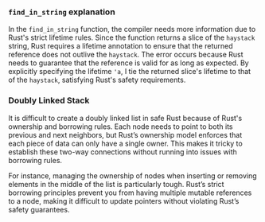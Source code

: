 ### `find_in_string` explanation

In the `find_in_string` function, the compiler needs more information due to Rust's strict lifetime rules. Since the function returns a slice of the `haystack` string, Rust requires a lifetime annotation to ensure that the returned reference does not outlive the `haystack`. The error occurs because Rust needs to guarantee that the reference is valid for as long as expected. By explicitly specifying the lifetime `'a`, I tie the returned slice's lifetime to that of the `haystack`, satisfying Rust's safety requirements.

### Doubly Linked Stack

It is difficult to create a doubly linked list in safe Rust because of Rust's ownership and borrowing rules. Each node needs to point to both its previous and next neighbors, but Rust’s ownership model enforces that each piece of data can only have a single owner. This makes it tricky to establish these two-way connections without running into issues with borrowing rules.

For instance, managing the ownership of nodes when inserting or removing elements in the middle of the list is particularly tough. Rust’s strict borrowing principles prevent you from having multiple mutable references to a node, making it difficult to update pointers without violating Rust’s safety guarantees.